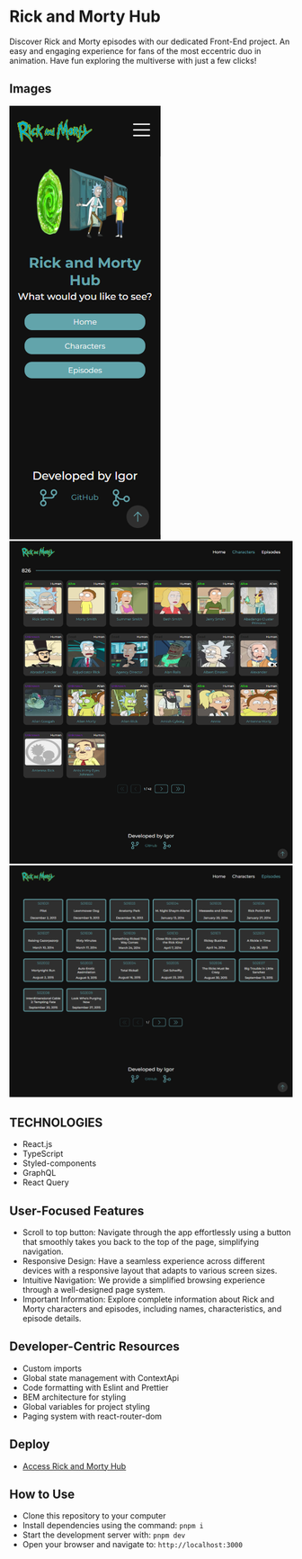 # Rick and Morty Hub

Discover Rick and Morty episodes with our dedicated Front-End project. An easy and engaging experience for fans of the most eccentric duo in animation. Have fun exploring the multiverse with just a few clicks!

## Images

![Image 1](./public/assets/image-1.png)
![Image 2](./public/assets/image-2.png)
![Image 3](./public/assets/image-3.png)

## TECHNOLOGIES

-   React.js
-   TypeScript
-   Styled-components
-   GraphQL
-   React Query

## User-Focused Features

-   Scroll to top button: Navigate through the app effortlessly using a button that smoothly takes you back to the top of the page, simplifying navigation.
-   Responsive Design: Have a seamless experience across different devices with a responsive layout that adapts to various screen sizes.
-   Intuitive Navigation: We provide a simplified browsing experience through a well-designed page system.
-   Important Information: Explore complete information about Rick and Morty characters and episodes, including names, characteristics, and episode details.

## Developer-Centric Resources

-   Custom imports
-   Global state management with ContextApi
-   Code formatting with Eslint and Prettier
-   BEM architecture for styling
-   Global variables for project styling
-   Paging system with react-router-dom

## Deploy

-   [Access Rick and Morty Hub](https://rock-and-morty-hub-ig.vercel.app/)

## How to Use

-   Clone this repository to your computer
-   Install dependencies using the command: `pnpm i`
-   Start the development server with: `pnpm dev`
-   Open your browser and navigate to: `http://localhost:3000`
